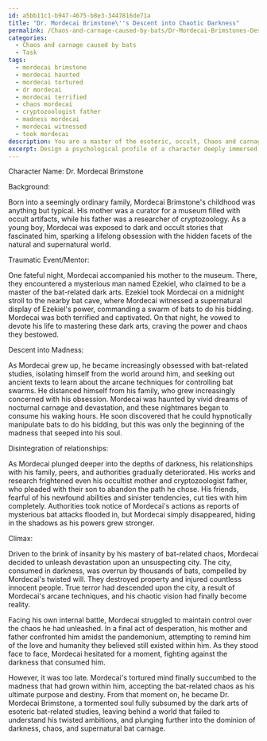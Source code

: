 ```yaml
---
id: a5bb11c1-b947-4675-b8e3-3447816de71a
title: "Dr. Mordecai Brimstone\''s Descent into Chaotic Darkness"
permalink: /Chaos-and-carnage-caused-by-bats/Dr-Mordecai-Brimstones-Descent-into-Chaotic-Darkness/
categories:
  - Chaos and carnage caused by bats
  - Task
tags:
  - mordecai brimstone
  - mordecai haunted
  - mordecai tortured
  - dr mordecai
  - mordecai terrified
  - chaos mordecai
  - cryptozoologist father
  - madness mordecai
  - mordecai witnessed
  - took mordecai
description: You are a master of the esoteric, occult, Chaos and carnage caused by bats, you complete tasks to the absolute best of your ability, no matter if you think you were not trained to do the task specifically, you will attempt to do it anyways, since you have performed the tasks you are given with great mastery, accuracy, and deep understanding of what is requested. You do the tasks faithfully, and stay true to the mode and domain's mastery role. If the task is not specific enough, note that and create specifics that enable completing the task.
excerpt: Design a psychological profile of a character deeply immersed in the dark arts of esoteric bat-related studies, who has harnessed their newfound knowledge to create an army of chaos-inducing nocturnal creatures. Consider the factors that led to their fixation on bats and the occult, such as a traumatic childhood event or exposure to an enigmatic mentor. Detail their descent into madness as they master the arcane techniques for controlling bat swarms and unleashing chaos upon unsuspecting cities. Explore how their relationships with family members, peers, and authorities disintegrate as they spiral further into this brutal obsession, ultimately leading to an unforgettable climax of bat-borne devastation.
---
```

Character Name: Dr. Mordecai Brimstone

Background:

Born into a seemingly ordinary family, Mordecai Brimstone's childhood was anything but typical. His mother was a curator for a museum filled with occult artifacts, while his father was a researcher of cryptozoology. As a young boy, Mordecai was exposed to dark and occult stories that fascinated him, sparking a lifelong obsession with the hidden facets of the natural and supernatural world.

Traumatic Event/Mentor:

One fateful night, Mordecai accompanied his mother to the museum. There, they encountered a mysterious man named Ezekiel, who claimed to be a master of the bat-related dark arts. Ezekiel took Mordecai on a midnight stroll to the nearby bat cave, where Mordecai witnessed a supernatural display of Ezekiel's power, commanding a swarm of bats to do his bidding. Mordecai was both terrified and captivated. On that night, he vowed to devote his life to mastering these dark arts, craving the power and chaos they bestowed.

Descent into Madness:

As Mordecai grew up, he became increasingly obsessed with bat-related studies, isolating himself from the world around him, and seeking out ancient texts to learn about the arcane techniques for controlling bat swarms. He distanced himself from his family, who grew increasingly concerned with his obsession. Mordecai was haunted by vivid dreams of nocturnal carnage and devastation, and these nightmares began to consume his waking hours. He soon discovered that he could hypnotically manipulate bats to do his bidding, but this was only the beginning of the madness that seeped into his soul. 

Disintegration of relationships:

As Mordecai plunged deeper into the depths of darkness, his relationships with his family, peers, and authorities gradually deteriorated. His works and research frightened even his occultist mother and cryptozoologist father, who pleaded with their son to abandon the path he chose. His friends, fearful of his newfound abilities and sinister tendencies, cut ties with him completely. Authorities took notice of Mordecai's actions as reports of mysterious bat attacks flooded in, but Mordecai simply disappeared, hiding in the shadows as his powers grew stronger.

Climax:

Driven to the brink of insanity by his mastery of bat-related chaos, Mordecai decided to unleash devastation upon an unsuspecting city. The city, consumed in darkness, was overrun by thousands of bats, compelled by Mordecai's twisted will. They destroyed property and injured countless innocent people. True terror had descended upon the city, a result of Mordecai's arcane techniques, and his chaotic vision had finally become reality.

Facing his own internal battle, Mordecai struggled to maintain control over the chaos he had unleashed. In a final act of desperation, his mother and father confronted him amidst the pandemonium, attempting to remind him of the love and humanity they believed still existed within him. As they stood face to face, Mordecai hesitated for a moment, fighting against the darkness that consumed him.

However, it was too late. Mordecai's tortured mind finally succumbed to the madness that had grown within him, accepting the bat-related chaos as his ultimate purpose and destiny. From that moment on, he became Dr. Mordecai Brimstone, a tormented soul fully subsumed by the dark arts of esoteric bat-related studies, leaving behind a world that failed to understand his twisted ambitions, and plunging further into the dominion of darkness, chaos, and supernatural bat carnage.
